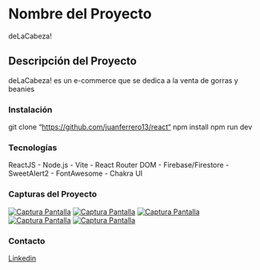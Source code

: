 # Nombre del Proyecto
deLaCabeza!

## Descripción del Proyecto
deLaCabeza! es un e-commerce que se dedica a la venta de gorras y beanies

### Instalación
git clone “https://github.com/juanferrero13/react“
npm install
npm run dev

### Tecnologías
ReactJS -
 Node.js -
 Vite -
 React Router DOM -
 Firebase/Firestore -
 SweetAlert2 -
 FontAwesome -
 Chakra UI

### Capturas del Proyecto
[![Captura Pantalla](https://imgur.com/XV2t4sJ "Captura Pantalla")](https://imgur.com/XV2t4sJ "Captura Pantalla")
[![Captura Pantalla](https://imgur.com/XkcctHN "Captura Pantalla")](https://imgur.com/XkcctHN "Captura Pantalla")
[![Captura Pantalla](https://imgur.com/cOh2vP4 "Captura Pantalla")](https://imgur.com/cOh2vP4 "Captura Pantalla")
[![Captura Pantalla](https://imgur.com/a5YeGQR "Captura Pantalla")](https://imgur.com/a5YeGQR "Captura Pantalla")
[![Captura Pantalla](https://imgur.com/98cRvBR "Captura Pantalla")](https://imgur.com/98cRvBR "Captura Pantalla")

### Contacto
[Linkedin](https://www.linkedin.com/in/juan-pablo-ferrero-544b50264/ "Linkedin")